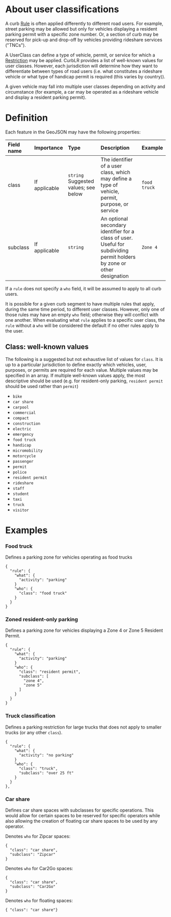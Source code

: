 # About user classifications
A curb [Rule](Rule.md) is often applied differently to different road users. For example, street parking may be allowed but only for vehicles displaying a resident parking permit with a specific zone number. Or, a section of curb may be reserved for pick-up and drop-off by vehicles providing rideshare services ("TNCs").

A UserClass can define a type of vehicle, permit, or service for which a [Restriction](Restriction.md) may be applied. CurbLR provides a list of well-known values for user classes. However, each jurisdiction will determine how they want to differentiate between types of road users (i.e. what constitutes a rideshare vehicle or what type of handicap permit is required (this varies by country)).

A given vehicle may fall into multiple user classes depending on activity and circumstance (for example, a car may be operated as a rideshare vehicle and display a resident parking permit).

# Definition
Each feature in the GeoJSON may have the following properties:


| Field name | Importance  | Type | Description | Example
| :--- | :--- | :--- | :--- | :--- |
| class | If applicable | `string` Suggested values; see below | The identifier of a user class, which may define a type of vehicle, permit, purpose, or service | `food truck` |
| subclass | If applicable | `string` | An optional secondary identifier for a class of user. Useful for subdividing permit holders by zone or other designation | `Zone 4` |


If a `rule` does not specify a `who` field, it will be assumed to apply to all curb users.

It is possible for a given curb segment to have multiple rules that apply, during the same time period, to different user classes. However, only one of those rules may have an empty `who` field; otherwise they will conflict with one another. When evaluating what `rule` applies to a specific user class, the `rule` without a `who` will be considered the default if no other rules apply to the user.

## Class: well-known values
The following is a suggested but not exhaustive list of values for `class`. It is up to a particular jurisdiction to define exactly which vehicles, user, purposes, or permits are required for each value. Multiple values may be specified in an array. If multiple well-known values apply, the most descriptive should be used (e.g. for resident-only parking, `resident permit` should be used rather than `permit`)

- `bike`
- `car share`
- `carpool`
- `commercial`
- `compact`
- `construction`
- `electric`
- `emergency`
- `food truck`
- `handicap`
- `micromobility`
- `motorcycle`
- `passenger`
- `permit`
- `police`
- `resident permit`
- `rideshare`
- `staff`
- `student`
- `taxi`
- `truck`
- `visitor`


# Examples

### Food truck
Defines a parking zone for vehicles operating as food trucks
```
{
  "rule": {
    "what": {
      "activity": "parking"
    }
    "who": {
      "class": "food truck"
    }
  }  
}
```

### Zoned resident-only parking
Defines a parking zone for vehicles displaying a Zone 4 or Zone 5 Resident Permit.
```
{
  "rule": {
    "what": {
      "activity": "parking"
    }
    "who": {
      "class": "resident permit",
      "subclass": [
        "zone 4",
        "zone 5"
      ]
    }
  }  
}
```

### Truck classification
Defines a parking restriction for large trucks that does not apply to smaller trucks (or any other `class`).
```
{
  "rule": {
    "what": {
      "activity": "no parking"
    }
    "who": {
      "class": "truck",
      "subclass": "over 25 ft"
    }
  }  
},
```

### Car share
Defines car share spaces with subclasses for specific operations. This would allow for certain spaces to be reserved for specific operators while also allowing the creation of floating car share spaces to be used by any operator.

Denotes `who` for Zipcar spaces:
```
{
  "class": "car share",
  "subclass": "Zipcar"
}
```
Denotes `who` for Car2Go spaces:
```
{
  "class": "car share",
  "subclass": "Car2Go"
}
```
Denotes `who` for floating spaces:
```
{ "class": "car share"}
```
